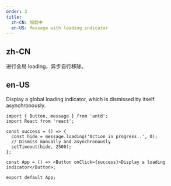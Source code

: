 ```yaml
---
order: 3
title:
  zh-CN: 加载中
  en-US: Message with loading indicator
---
```


## zh-CN

进行全局 loading，异步自行移除。

## en-US

Display a global loading indicator, which is dismissed by itself asynchronously.

```tsx
import { Button, message } from 'antd';
import React from 'react';

const success = () => {
  const hide = message.loading('Action in progress..', 0);
  // Dismiss manually and asynchronously
  setTimeout(hide, 2500);
};

const App = () => <Button onClick={success}>Display a loading indicator</Button>;

export default App;
```
